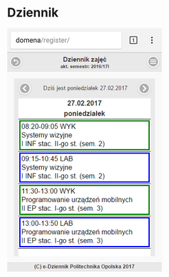 # Dziennik

![tutorial_register_1_tabela_mobile](tutorial_register_1_tabela_mobile.png "Plan zajęć")